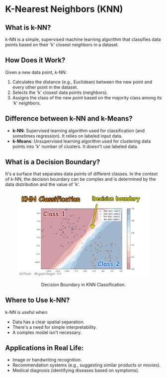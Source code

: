 # K-Nearest Neighbors (KNN)

## What is k-NN?
k-NN is a simple, supervised machine learning algorithm that classifies data points based on their 'k' closest neighbors in a dataset.

## How Does it Work?
Given a new data point, k-NN:

1. Calculates the distance (e.g., Euclidean) between the new point and every other point in the dataset.
2. Selects the 'k' closest data points (neighbors).
3. Assigns the class of the new point based on the majority class among its 'k' neighbors.
   
## Difference between k-NN and k-Means?
* **k-NN**: Supervised learning algorithm used for classification (and sometimes regression). It relies on labeled input data.
* **k-Means**: Unsupervised learning algorithm used for clustering data points into 'k' number of clusters. It doesn't use labeled data.

## What is a Decision Boundary?
It's a surface that separates data points of different classes. In the context of k-NN, the decision boundary can be complex and is determined by the data distribution and the value of 'k'.


<div align="center">
   <figure>
       <img src="knnBD.png" alt="Alternate text for the image" width="600px">
       <p>Decision Boundary in KNN Classification.</p>
   </figure>
</div>


## Where to Use k-NN?
k-NN is useful when:

* Data has a clear spatial separation.
* There's a need for simple interpretability.
* A complex model isn't necessary.
  
## Applications in Real Life:

* Image or handwriting recognition.
* Recommendation systems (e.g., suggesting similar products or movies).
* Medical diagnosis (identifying diseases based on symptoms).
